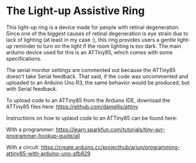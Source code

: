 # The Light-up Assistive Ring

This light-up ring is a device made for people with retinal degeneration. Since one of the biggest causes of retinal degeneration is eye strain due to lack of lighting (at least in my case :), this ring provides users a gentle light-up reminder to turn on the light if the room lighting is too dark. The main arduino device used for this is an ATTiny85, which comes with some specifications. 

The serial monitor settings are commented out because the ATTiny85 doesn't take Serial feedback. That said, if the code was uncommented and uploaded to an Arduino Uno R3, the same behavior would be produced, but with Serial feedback.

To upload code to an ATTiny85 from the Arduino IDE, download the ATTiny85 files here: https://github.com/damellis/attiny

Instructions on how to uplaod code to an ATTiny85 can be found here: 

With a programmer: https://learn.sparkfun.com/tutorials/tiny-avr-programmer-hookup-guide/all

With a circuit: https://create.arduino.cc/projecthub/arjun/programming-attiny85-with-arduino-uno-afb829
